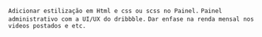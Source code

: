 `Adicionar estilização em Html e css ou scss no Painel.`
`Painel administrativo com a UI/UX do dribbble.`
`Dar enfase na renda mensal nos videos postados e etc.`